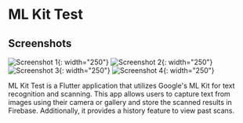 # ML Kit Test

## Screenshots

![Screenshot 1](assets/ss/Screenshot_2025-02-27-16-50-13-588_com.rojan.ml_kit_test.jpg){: width="250"} ![Screenshot 2](assets/ss/Screenshot_2025-02-27-16-52-27-677_com.rojan.ml_kit_test.jpg){: width="250"}
![Screenshot 3](assets/ss/Screenshot_2025-02-27-16-52-41-361_com.rojan.ml_kit_test.jpg){: width="250"} ![Screenshot 4](assets/ss/Screenshot_2025-02-27-16-53-16-321_com.rojan.ml_kit_test.jpg){: width="250"}

ML Kit Test is a Flutter application that utilizes Google's ML Kit for text recognition and scanning. This app allows users to capture text from images using their camera or gallery and store the scanned results in Firebase. Additionally, it provides a history feature to view past scans.
